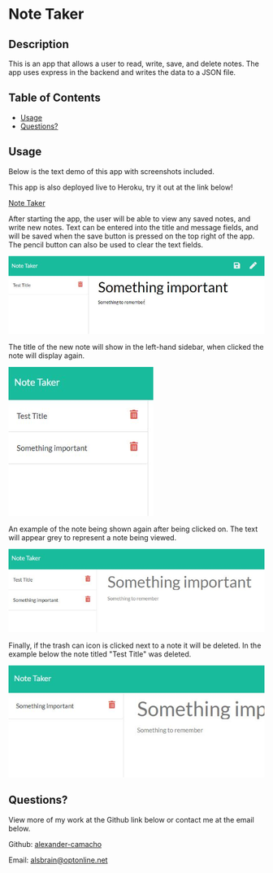 # Note Taker



## Description
This is an app that allows a user to read, write, save, and delete notes. The app uses express in the backend and writes the data to a JSON file.



## Table of Contents
- [Usage](#usage)           
- [Questions?](#questions)
           
## Usage
Below is the text demo of this app with screenshots included.

This app is also deployed live to Heroku, try it out at the link below!

[Note Taker](https://enigmatic-citadel-39096.herokuapp.com/)


After starting the app, the user will be able to view any saved notes, and write new notes. Text can be entered into the title and message fields, and will be saved when the save button is pressed on the top right of the app. The pencil button can also be used to clear the text fields.

![Write Note Ex](/assets/writenote.jpg)

The title of the new note will show in the left-hand sidebar, when clicked the note will display again.

![Saved Note Ex](/assets/savednote.jpg)

An example of the note being shown again after being clicked on. The text will appear grey to represent a note being viewed. 

![View Note Ex](/assets/viewnote.jpg)

Finally, if the trash can icon is clicked next to a note it will be deleted. In the example below the note titled "Test Title" was deleted.

![Delete Note Ex](/assets/deletenote.jpg)



           
## Questions?

View more of my work at the Github link below or contact me at the email below.

Github: [alexander-camacho](https://github.com/alexander-camacho)

Email: alsbrain@optonline.net